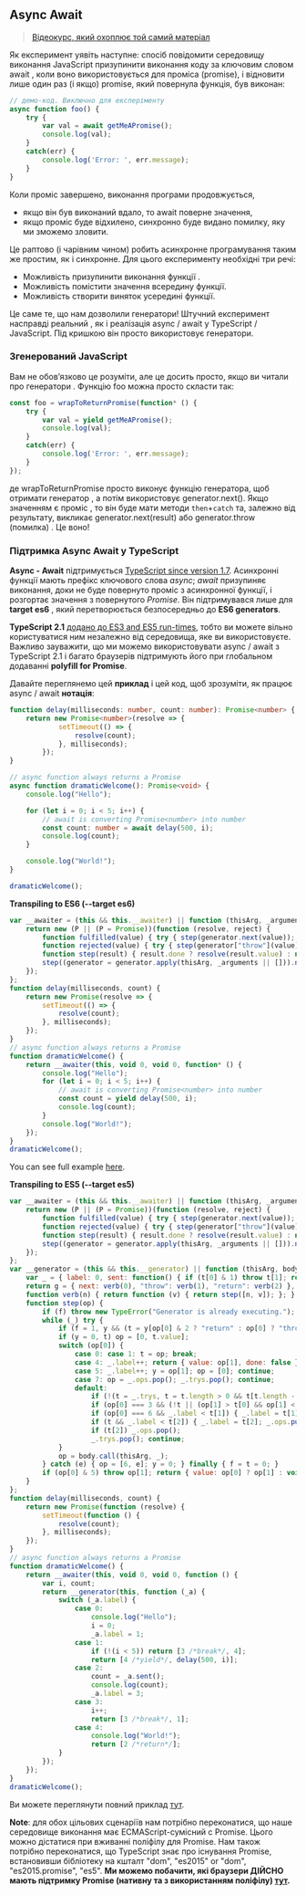 ## Async Await

> [Відеокурс, який охоплює той самий матеріал](https://egghead.io/courses/async-await-using-typescript)

Як експеримент уявіть наступне: спосіб повідомити середовищу виконання JavaScript призупинити виконання коду за ключовим словом await , коли воно використовується для проміса (promise), і відновити лише один раз (і якщо) promise, який повернула функція, був виконан:

```ts
// демо-код. Виключно для експеріменту
async function foo() {
    try {
        var val = await getMeAPromise();
        console.log(val);
    }
    catch(err) {
        console.log('Error: ', err.message);
    }
}
```

Коли проміс завершено, виконання програми продовжується,
* якщо він був виконаний вдало, то await поверне значення,
* якщо проміс буде відхилено, синхронно буде видано помилку, яку ми зможемо зловити.

Це раптово (і чарівним чином) робить асинхронне програмування таким же простим, як і синхронне. Для цього експерименту необхідні три речі:

* Можливість призупинити виконання функції .
* Можливість помістити значення всередину функції.
* Можливість створити виняток усередині функції.

Це саме те, що нам дозволили генератори! Штучний експеримент насправді реальний , як і реалізація async / await у TypeScript / JavaScript. Під кришкою він просто використовує генератори.

### Згенерований JavaScript

Вам не обов’язково це розуміти, але це досить просто, якщо ви читали про генератори . Функцію foo можна просто скласти так:
```ts
const foo = wrapToReturnPromise(function* () {
    try {
        var val = yield getMeAPromise();
        console.log(val);
    }
    catch(err) {
        console.log('Error: ', err.message);
    }
});
```

де wrapToReturnPromise просто виконує функцію генератора, щоб отримати генератор , а потім використовує generator.next(). Якщо значенням є проміс , то він буде мати методи `then`+`catch` та, залежно від результату, викликає generator.next(result) або generator.throw (помилка) . Це воно!


### Підтримка Async Await у TypeScript
**Async - Await** підтримується [TypeScript since version 1.7](https://www.typescriptlang.org/docs/handbook/release-notes/typescript-1-7.html). Асинхронні функції мають префікс ключового слова  *async*; *await* призупиняє виконання, доки не буде повернуто проміс з асинхронної функції, і розгортає значення з повернутого *Promise*.
Він підтримувався лише для **target es6** , який перетворюється безпосередньо до **ES6 generators**.

**TypeScript 2.1** [додано до ES3 and ES5 run-times](https://www.typescriptlang.org/docs/handbook/release-notes/typescript-2-1.html), тобто ви можете вільно користуватися ним незалежно від середовища, яке ви використовуєте. Важливо зауважити, що ми можемо використовувати async / await з TypeScript 2.1 і багато браузерів підтримують його при глобальном додаванні **polyfill for Promise**.

Давайте переглянемо цей **приклад** і цей код, щоб зрозуміти, як працює async / await **нотація**: 
```ts
function delay(milliseconds: number, count: number): Promise<number> {
    return new Promise<number>(resolve => {
            setTimeout(() => {
                resolve(count);
            }, milliseconds);
        });
}

// async function always returns a Promise
async function dramaticWelcome(): Promise<void> {
    console.log("Hello");

    for (let i = 0; i < 5; i++) {
        // await is converting Promise<number> into number
        const count: number = await delay(500, i);
        console.log(count);
    }

    console.log("World!");
}

dramaticWelcome();
```

**Transpiling to ES6 (--target es6)**
```js
var __awaiter = (this && this.__awaiter) || function (thisArg, _arguments, P, generator) {
    return new (P || (P = Promise))(function (resolve, reject) {
        function fulfilled(value) { try { step(generator.next(value)); } catch (e) { reject(e); } }
        function rejected(value) { try { step(generator["throw"](value)); } catch (e) { reject(e); } }
        function step(result) { result.done ? resolve(result.value) : new P(function (resolve) { resolve(result.value); }).then(fulfilled, rejected); }
        step((generator = generator.apply(thisArg, _arguments || [])).next());
    });
};
function delay(milliseconds, count) {
    return new Promise(resolve => {
        setTimeout(() => {
            resolve(count);
        }, milliseconds);
    });
}
// async function always returns a Promise
function dramaticWelcome() {
    return __awaiter(this, void 0, void 0, function* () {
        console.log("Hello");
        for (let i = 0; i < 5; i++) {
            // await is converting Promise<number> into number
            const count = yield delay(500, i);
            console.log(count);
        }
        console.log("World!");
    });
}
dramaticWelcome();
```
You can see full example [here][asyncawaites6code].


**Transpiling to ES5 (--target es5)**
```js
var __awaiter = (this && this.__awaiter) || function (thisArg, _arguments, P, generator) {
    return new (P || (P = Promise))(function (resolve, reject) {
        function fulfilled(value) { try { step(generator.next(value)); } catch (e) { reject(e); } }
        function rejected(value) { try { step(generator["throw"](value)); } catch (e) { reject(e); } }
        function step(result) { result.done ? resolve(result.value) : new P(function (resolve) { resolve(result.value); }).then(fulfilled, rejected); }
        step((generator = generator.apply(thisArg, _arguments || [])).next());
    });
};
var __generator = (this && this.__generator) || function (thisArg, body) {
    var _ = { label: 0, sent: function() { if (t[0] & 1) throw t[1]; return t[1]; }, trys: [], ops: [] }, f, y, t, g;
    return g = { next: verb(0), "throw": verb(1), "return": verb(2) }, typeof Symbol === "function" && (g[Symbol.iterator] = function() { return this; }), g;
    function verb(n) { return function (v) { return step([n, v]); }; }
    function step(op) {
        if (f) throw new TypeError("Generator is already executing.");
        while (_) try {
            if (f = 1, y && (t = y[op[0] & 2 ? "return" : op[0] ? "throw" : "next"]) && !(t = t.call(y, op[1])).done) return t;
            if (y = 0, t) op = [0, t.value];
            switch (op[0]) {
                case 0: case 1: t = op; break;
                case 4: _.label++; return { value: op[1], done: false };
                case 5: _.label++; y = op[1]; op = [0]; continue;
                case 7: op = _.ops.pop(); _.trys.pop(); continue;
                default:
                    if (!(t = _.trys, t = t.length > 0 && t[t.length - 1]) && (op[0] === 6 || op[0] === 2)) { _ = 0; continue; }
                    if (op[0] === 3 && (!t || (op[1] > t[0] && op[1] < t[3]))) { _.label = op[1]; break; }
                    if (op[0] === 6 && _.label < t[1]) { _.label = t[1]; t = op; break; }
                    if (t && _.label < t[2]) { _.label = t[2]; _.ops.push(op); break; }
                    if (t[2]) _.ops.pop();
                    _.trys.pop(); continue;
            }
            op = body.call(thisArg, _);
        } catch (e) { op = [6, e]; y = 0; } finally { f = t = 0; }
        if (op[0] & 5) throw op[1]; return { value: op[0] ? op[1] : void 0, done: true };
    }
};
function delay(milliseconds, count) {
    return new Promise(function (resolve) {
        setTimeout(function () {
            resolve(count);
        }, milliseconds);
    });
}
// async function always returns a Promise
function dramaticWelcome() {
    return __awaiter(this, void 0, void 0, function () {
        var i, count;
        return __generator(this, function (_a) {
            switch (_a.label) {
                case 0:
                    console.log("Hello");
                    i = 0;
                    _a.label = 1;
                case 1:
                    if (!(i < 5)) return [3 /*break*/, 4];
                    return [4 /*yield*/, delay(500, i)];
                case 2:
                    count = _a.sent();
                    console.log(count);
                    _a.label = 3;
                case 3:
                    i++;
                    return [3 /*break*/, 1];
                case 4:
                    console.log("World!");
                    return [2 /*return*/];
            }
        });
    });
}
dramaticWelcome();
```
Ви можете переглянути повний приклад [тут][asyncawaites5code].


**Note**: для обох цільових сценаріїв нам потрібно переконатися, що наше середовище виконання має ECMAScript-сумісний с Promise. Цього можно дістатися при вживанні поліфілу для Promise. Нам також потрібно переконатися, що TypeScript знає про існування Promise, встановивши бібліотеку на кшталт "dom", "es2015" or "dom", "es2015.promise", "es5". 
**Ми можемо побачити, які браузери ДІЙСНО мають підтримку Promise (нативну та з використанням поліфілу) [тут](https://kangax.github.io/compat-table/es6/#test-Promise).**

[generators]:./generators.md
[asyncawaites5code]:https://cdn.rawgit.com/basarat/typescript-book/705e4496/code/async-await/es5/asyncAwaitES5.js
[asyncawaites6code]:https://cdn.rawgit.com/basarat/typescript-book/705e4496/code/async-await/es6/asyncAwaitES6.js
